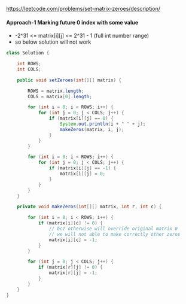https://leetcode.com/problems/set-matrix-zeroes/description/

#### Approach-1 Marking future 0 index with some value

* -2^31 <= matrix[i][j] <= 2^31 - 1 (full int number range)
* so below solution will not work

```java
class Solution {

    int ROWS;
    int COLS;

    public void setZeroes(int[][] matrix) {

        ROWS = matrix.length;
        COLS = matrix[0].length;

        for (int i = 0; i < ROWS; i++) {
            for (int j = 0; j < COLS; j++) {
                if (matrix[i][j] == 0) {
                    System.out.println(i + " " + j);
                    makeZeros(matrix, i, j);
                }
            }
        }

        for (int i = 0; i < ROWS; i++) {
            for (int j = 0; j < COLS; j++) {
                if (matrix[i][j] == -1) {
                    matrix[i][j] = 0;
                }
            }
        }
    }

    private void makeZeros(int[][] matrix, int r, int c) {

        for (int i = 0; i < ROWS; i++) {
            if (matrix[i][c] != 0) {
                // bcz otherwise will override original matrix 0
                // we will not able to make correctly other zeros
                matrix[i][c] = -1;
            }
        }

        for (int j = 0; j < COLS; j++) {
            if (matrix[r][j] != 0) {
                matrix[r][j] = -1;
            }
        }
    }
}
```